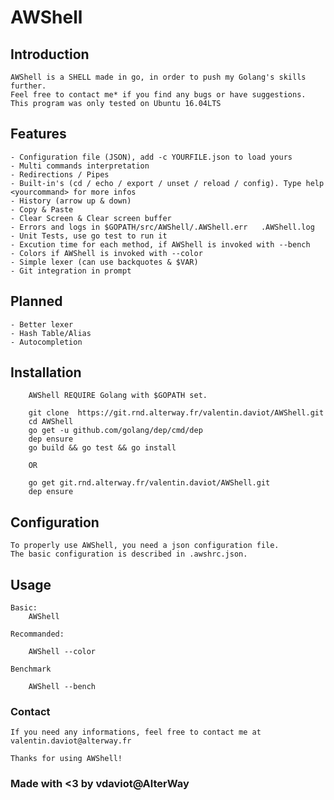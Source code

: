 #							AWShell

## Introduction

	AWShell is a SHELL made in go, in order to push my Golang's skills further.
	Feel free to contact me* if you find any bugs or have suggestions.
	This program was only tested on Ubuntu 16.04LTS

## Features

	- Configuration file (JSON), add -c YOURFILE.json to load yours
	- Multi commands interpretation
	- Redirections / Pipes 
	- Built-in's (cd / echo / export / unset / reload / config). Type help <yourcommand> for more infos
	- History (arrow up & down)
	- Copy & Paste
	- Clear Screen & Clear screen buffer
	- Errors and logs in $GOPATH/src/AWShell/.AWShell.err   .AWShell.log
	- Unit Tests, use go test to run it
	- Excution time for each method, if AWShell is invoked with --bench
	- Colors if AWShell is invoked with --color
	- Simple lexer (can use backquotes & $VAR)
	- Git integration in prompt

## Planned

	- Better lexer
	- Hash Table/Alias
	- Autocompletion
	
## Installation

		AWShell REQUIRE Golang with $GOPATH set.

		git clone  https://git.rnd.alterway.fr/valentin.daviot/AWShell.git
		cd AWShell
		go get -u github.com/golang/dep/cmd/dep
		dep ensure
		go build && go test && go install

		OR

		go get git.rnd.alterway.fr/valentin.daviot/AWShell.git
		dep ensure


## Configuration
	
	To properly use AWShell, you need a json configuration file.
	The basic configuration is described in .awshrc.json.

## Usage

	Basic:
		AWShell

	Recommanded:
		
		AWShell --color
	
	Benchmark

		AWShell --bench

### Contact

	If you need any informations, feel free to contact me at valentin.daviot@alterway.fr

	Thanks for using AWShell!

###           Made with <3 by vdaviot@AlterWay
